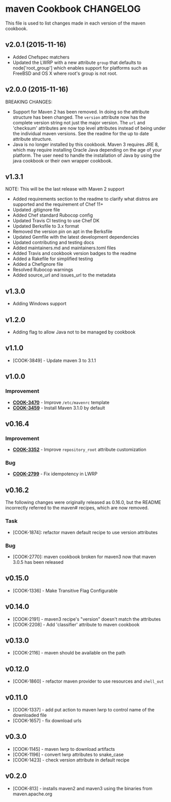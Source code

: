 maven Cookbook CHANGELOG
========================
This file is used to list changes made in each version of the maven cookbook.

v2.0.1 (2015-11-16)
-------------------
* Added Chefspec matchers
* Updated the LWRP with a new attribute `group` that defaults to node['root_group'] which enables support for platforms such as FreeBSD and OS X where root's group is not root.

v2.0.0 (2015-11-16)
-------------------
BREAKING CHANGES:
* Support for Maven 2 has been removed. In doing so the attribute structure has been changed.  The `version` attribute now has the complete version string not just the major version.  The `url` and 'checksum' attributes are now top level attributes instead of being under the individual maven versions.  See the readme for the up to date attribute structure.
* Java is no longer installed by this cookbook.  Maven 3 requires JRE 8, which may require installing Oracle Java depending on the age of your platform. The user need to handle the installation of Java by using the java cookbook or their own wrapper cookbook.


v1.3.1
------
NOTE: This will be the last release with Maven 2 support

* Added requirements section to the readme to clarify what distros are supported and the requirement of Chef 11+
* Updated .gitignore file
* Added Chef standard Rubocop config
* Updated Travis CI testing to use Chef DK
* Updated Berksfile to 3.x format
* Removed the version pin on apt in the Berksfile
* Updated Gemfile with the latest development dependencies
* Updated contributing and testing docs
* Added maintainers.md and maintainers.toml files
* Added Travis and cookbook version badges to the readme
* Added a Rakefile for simplified testing
* Added a Chefignore file
* Resolved Rubocop warnings
* Added source_url and issues_url to the metadata

v1.3.0
------
- Adding Windows support

v1.2.0
------
- Adding flag to allow Java not to be managed by cookbook

v1.1.0
------
- [COOK-3849] - Update maven 3 to 3.1.1

v1.0.0
------
### Improvement
- **[COOK-3470](https://tickets.chef.io/browse/COOK-3470)** - Improve `/etc/mavenrc` template
- **[COOK-3459](https://tickets.chef.io/browse/COOK-3459)** - Install Maven 3.1.0 by default

v0.16.4
-------
### Improvement
- **[COOK-3352](https://tickets.chef.io/browse/COOK-3352)** - Improve `repository_root` attribute customization

### Bug
- **[COOK-2799](https://tickets.chef.io/browse/COOK-2799)** - Fix idempotency in LWRP

v0.16.2
-------
The following changes were originally released as 0.16.0, but the README incorrectly referred to the maven# recipes, which are now removed.

### Task
- [COOK-1874]: refactor maven default recipe to use version attributes

### Bug
- [COOK-2770]: maven cookbook broken for maven3 now that maven 3.0.5 has been released

v0.15.0
-------
- [COOK-1336] - Make Transitive Flag Configurable

v0.14.0
-------
- [COOK-2191] - maven3 recipe's "version" doesn't match the attributes
- [COOK-2208] - Add 'classifier' attribute to maven cookbook

v0.13.0
-------
- [COOK-2116] - maven should be available on the path

v0.12.0
-------
- [COOK-1860] - refactor maven provider to use resources and `shell_out`

v0.11.0
-------
- [COOK-1337] - add put action to maven lwrp to control name of the downloaded file
- [COOK-1657] - fix download urls

v0.3.0
------
- [COOK-1145] - maven lwrp to download artifacts
- [COOK-1196] - convert lwrp attributes to snake_case
- [COOK-1423] - check version attribute in default recipe

v0.2.0
------
- [COOK-813] - installs maven2 and maven3 using the binaries from maven.apache.org
